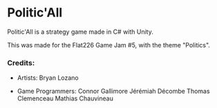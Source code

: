 # Politic'All

Politic'All is a strategy game made in C# with Unity.

This was made for the Flat226 Game Jam #5, with the theme "Politics".

### Credits:
- Artists:
Bryan Lozano

- Game Programmers:
Connor Gallimore
Jérémiah Décombe
Thomas Clemenceau
Mathias Chauvineau